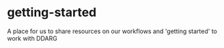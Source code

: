 # getting-started
A place for us to share resources on our workflows and 'getting started' to work with DDARG
